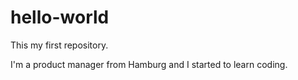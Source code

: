 # hello-world

This my first repository.

I'm a product manager from Hamburg and I started to learn coding.
